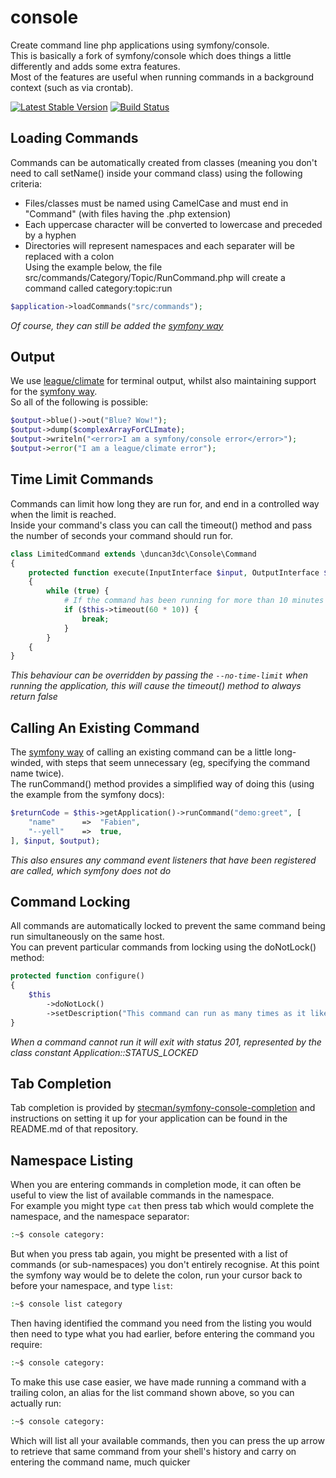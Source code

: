 console
=======

Create command line php applications using symfony/console.  
This is basically a fork of symfony/console which does things a little differently and adds some extra features.  
Most of the features are useful when running commands in a background context (such as via crontab).  

[![Latest Stable Version](https://poser.pugx.org/duncan3dc/console/version.svg)](https://packagist.org/packages/duncan3dc/console)
[![Build Status](https://travis-ci.org/duncan3dc/console.svg?branch=master)](https://travis-ci.org/duncan3dc/console)


Loading Commands
----------------
Commands can be automatically created from classes (meaning you don't need to call setName() inside your command class) using the following criteria:
* Files/classes must be named using CamelCase and must end in "Command" (with files having the .php extension)  
* Each uppercase character will be converted to lowercase and preceded by a hyphen  
* Directories will represent namespaces and each separater will be replaced with a colon  
Using the example below, the file src/commands/Category/Topic/RunCommand.php will create a command called category:topic:run
```php
$application->loadCommands("src/commands");
```
_Of course, they can still be added the [symfony way](http://symfony.com/doc/current/components/console/introduction.html)_


Output
------
We use [league/climate](http://climate.thephpleague.com/) for terminal output, whilst also maintaining support for the [symfony way](http://symfony.com/doc/current/components/console/introduction.html#coloring-the-output).  
So all of the following is possible:
```php
$output->blue()->out("Blue? Wow!");
$output->dump($complexArrayForCLImate);
$output->writeln("<error>I am a symfony/console error</error>");
$output->error("I am a league/climate error");
```


Time Limit Commands
-------------------
Commands can limit how long they are run for, and end in a controlled way when the limit is reached.  
Inside your command's class you can call the timeout() method and pass the number of seconds your command should run for.  
```php
class LimitedCommand extends \duncan3dc\Console\Command
{
    protected function execute(InputInterface $input, OutputInterface $output)
    {
        while (true) {
            # If the command has been running for more than 10 minutes then end now
            if ($this->timeout(60 * 10)) {
                break;
            }
        }
    {
}
```
_This behaviour can be overridden by passing the ```--no-time-limit``` when running the application, this will cause the timeout() method to always return false_


Calling An Existing Command
---------------------------
The [symfony way](http://symfony.com/doc/current/components/console/introduction.html#calling-an-existing-command) of calling an existing command can be a little long-winded, with steps that seem unnecessary (eg, specifying the command name twice).  
The runCommand() method provides a simplified way of doing this (using the example from the symfony docs):
```php
$returnCode = $this->getApplication()->runCommand("demo:greet", [
    "name"      =>  "Fabien",
    "--yell"    =>  true,
], $input, $output);
```
_This also ensures any command event listeners that have been registered are called, which symfony does not do_


Command Locking
---------------
All commands are automatically locked to prevent the same command being run simultaneously on the same host.  
You can prevent particular commands from locking using the doNotLock() method:
```php
protected function configure()
{
    $this
        ->doNotLock()
        ->setDescription("This command can run as many times as it likes, whether the previous run has finished or not");
}
```
_When a command cannot run it will exit with status 201, represented by the class constant Application::STATUS_LOCKED_


Tab Completion
--------------
Tab completion is provided by [stecman/symfony-console-completion](https://github.com/stecman/symfony-console-completion) and instructions on setting it up for your application can be found in the README.md of that repository.  


Namespace Listing
-----------------
When you are entering commands in completion mode, it can often be useful to view the list of available commands in the namespace.  
For example you might type `cat` then press tab which would complete the namespace, and the namespace separator:
```sh
:~$ console category:
```
But when you press tab again, you might be presented with a list of commands (or sub-namespaces) you don't entirely recognise. At this point the symfony way would be to delete the colon, run your cursor back to before your namespace, and type `list`:
```sh
:~$ console list category
```
Then having identified the command you need from the listing you would then need to type what you had earlier, before entering the command you require:
```sh
:~$ console category:
```
To make this use case easier, we have made running a command with a trailing colon, an alias for the list command shown above, so you can actually run:
```sh
:~$ console category:
```
Which will list all your available commands, then you can press the up arrow to retrieve that same command from your shell's history and carry on entering the command name, much quicker
